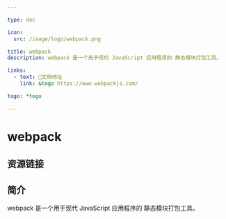 ```yaml
---

type: doc

icon:
  src: /image/logo/webpack.png

title: webpack
description: webpack 是一个用于现代 JavaScript 应用程序的 静态模块打包工具。

links:
  - text: 📖文档地址
    link: &togo https://www.webpackjs.com/

togo: *togo

---
```


<ShowLogo />

# webpack

<ShowBreadcrumb />

## 资源链接

<ShowLinks />

## 简介

webpack 是一个用于现代 JavaScript 应用程序的 静态模块打包工具。